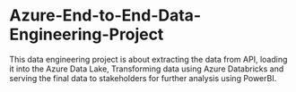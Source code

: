 # Azure-End-to-End-Data-Engineering-Project
This data engineering project is about extracting the data from API, loading it into the Azure Data Lake, Transforming data using Azure Databricks and serving the final data to stakeholders for further analysis using PowerBI.
